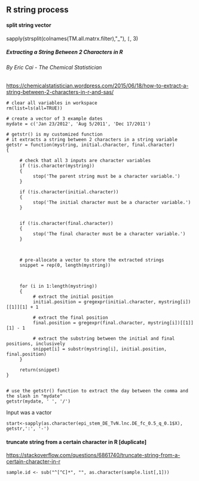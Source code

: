 ## R string process
#### split string vector
sapply(strsplit(colnames(TM.all.matrx.filter),"_"), `[`, 3)

##### Extracting a String Between 2 Characters in R
###### By Eric Cai - The Chemical Statistician
https://chemicalstatistician.wordpress.com/2015/06/18/how-to-extract-a-string-between-2-characters-in-r-and-sas/
```
# clear all variables in workspace
rm(list=ls(all=TRUE))

# create a vector of 3 example dates
mydate = c('Jan 23/2012', 'Aug 5/2011', 'Dec 17/2011')

# getstr() is my customized function
# it extracts a string between 2 characters in a string variable
getstr = function(mystring, initial.character, final.character)
{

     # check that all 3 inputs are character variables
     if (!is.character(mystring))
     {
          stop('The parent string must be a character variable.')
     }

     if (!is.character(initial.character))
     {
          stop('The initial character must be a character variable.')
     }


     if (!is.character(final.character))
     {
          stop('The final character must be a character variable.')
     }



     # pre-allocate a vector to store the extracted strings
     snippet = rep(0, length(mystring))



     for (i in 1:length(mystring))
     {
          # extract the initial position
          initial.position = gregexpr(initial.character, mystring[i])[[1]][1] + 1

          # extract the final position
          final.position = gregexpr(final.character, mystring[i])[[1]][1] - 1

          # extract the substring between the initial and final positions, inclusively
          snippet[i] = substr(mystring[i], initial.position, final.position)
     }

     return(snippet)
}


# use the getstr() function to extract the day between the comma and the slash in "mydate"
getstr(mydate, ' ', '/')
```
Input was a vactor
```
start<-sapply(as.character(epi_stem_DE_TvN.lnc.DE_fc_0.5_q_0.1$X), getstr,':', '-')
```
#### truncate string from a certain character in R [duplicate]
https://stackoverflow.com/questions/6861740/truncate-string-from-a-certain-character-in-r
```
sample.id <- sub("^[^C]*", "", as.character(sample.list[,1]))
```
